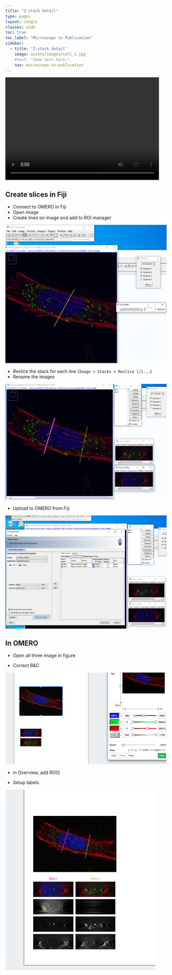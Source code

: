 ```yaml
---
title: "Z-stack detail"
type: pages
layout: single
classes: wide
toc: true
toc_label: "Microscope to Publication"
sidebar:
  - title: "Z-stack detail"
    image: assets/images/cell_1.jpg
    #text: "Some text here."
    nav: microscope-to-publication
---
```


<video width="480" height="320" controls="controls">
  <source src="6.-Zstack.mp4" type="video/mp4">
</video>


## Create slices in Fiji
* Connect to OMERO in Fiji
* Open image
* Create lines on image and add to ROI manager

![](media/draw_a_line.png)

* Reslice the stack for each line (`Image > Stacks > Reslice [/]...`)
* Rename the images

![](media/create_slices.png)

* Upload to OMERO from Fiji

![](media/import_images.png)

## In OMERO
* Open all three image in figure

* Correct B&C

![](media/correct_BC.png)

* in Overview, add ROIS

* Setup labels

![](media/add_labels.png)
